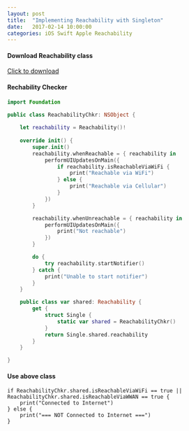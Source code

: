 ```yaml
---
layout: post
title:  "Implementing Reachability with Singleton"
date:   2017-02-14 10:00:00
categories: iOS Swift Apple Reachability
---
```


#### Download Reachability class

[Click to download](https://raw.githubusercontent.com/SagarRKothari/SagarRKothari.github.io/master/_posts/2017-02-14-Implementing-Reachability/Reachability.swift)
#### Rechability Checker

```swift
import Foundation

public class ReachabilityChkr: NSObject {
    
    let reachability = Reachability()!
    
    override init() {
        super.init()
        reachability.whenReachable = { reachability in
            performUIUpdatesOnMain({
                if reachability.isReachableViaWiFi {
                    print("Reachable via WiFi")
                } else {
                    print("Reachable via Cellular")
                }
            })
        }

        reachability.whenUnreachable = { reachability in
            performUIUpdatesOnMain({
                print("Not reachable")
            })
        }

        do {
            try reachability.startNotifier()
        } catch {
            print("Unable to start notifier")
        }
    }

    public class var shared: Reachability {
        get {
            struct Single {
                static var shared = ReachabilityChkr()
            }
            return Single.shared.reachability
        }
    }

}
```

#### Use above class

```
if ReachabilityChkr.shared.isReachableViaWiFi == true || ReachabilityChkr.shared.isReachableViaWWAN == true {
    print("Connected to Internet")    
} else {
    print("=== NOT Connected to Internet ===")
}
```
